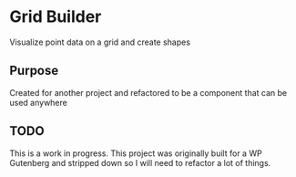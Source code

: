 # Grid Builder
Visualize point data on a grid and create shapes

## Purpose
Created for another project and refactored to be a component that can be used anywhere

## TODO
This is a work in progress. This project was originally built for a WP Gutenberg and stripped down so I will need to refactor a lot of things.